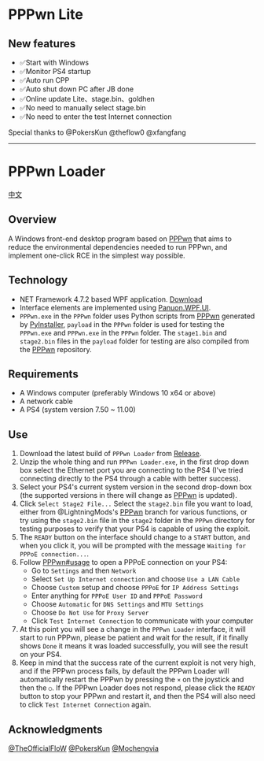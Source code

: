 # PPPwn Lite
## New features
- ✅Start with Windows
- ✅Monitor PS4 startup
- ✅Auto run CPP
- ✅Auto shut down PC after JB done
- ✅Online update Lite、stage.bin、goldhen
- ✅No need to manually select stage.bin
- ✅No need to enter the test Internet connection

Special thanks to @PokersKun @theflow0 @xfangfang

----------------------------------------------------------------------------


# PPPwn Loader
[中文](README_CN.md)
## Overview
A Windows front-end desktop program based on [PPPwn](https://github.com/TheOfficialFloW/PPPwn) that aims to reduce the environmental dependencies needed to run PPPwn, and implement one-click RCE in the simplest way possible.
## Technology
- NET Framework 4.7.2 based WPF application. [Download](https://go.microsoft.com/fwlink/?linkid=863265)
- Interface elements are implemented using [Panuon.WPF.UI](https://github.com/Panuon/Panuon.WPF.UI).
- `PPPwn.exe` in the `PPPwn` folder uses Python scripts from [PPPwn](https://github.com/TheOfficialFloW/PPPwn) generated by [PyInstaller](https://pyinstaller.org), `payload` in the `PPPwn` folder is used for testing the `PPPwn.exe` and `PPPwn.exe` in the `PPPwn` folder. The `stage1.bin` and `stage2.bin` files in the `payload` folder for testing are also compiled from the [PPPwn](https://github.com/TheOfficialFloW/PPPwn) repository.
## Requirements
- A Windows computer (preferably Windows 10 x64 or above)
- A network cable
- A PS4 (system version 7.50 ~ 11.00)
## Use
1. Download the latest build of `PPPwn Loader` from [Release](https://github.com/PokersKun/PPPwn-Loader/releases).
2. Unzip the whole thing and run `PPPwn Loader.exe`, in the first drop down box select the Ethernet port you are connecting to the PS4 (I've tried connecting directly to the PS4 through a cable with better success).
3. Select your PS4's current system version in the second drop-down box (the supported versions in there will change as [PPPwn](https://github.com/TheOfficialFloW/PPPwn) is updated).
4. Click `Select Stage2 File...` Select the `stage2.bin` file you want to load, either from @LightningMods's [PPPwn](https://github.com/LightningMods/PPPwn/releases) branch for various functions, or try using the `stage2.bin` file in the `stage2` folder in the `PPPwn` directory for testing purposes to verify that your PS4 is capable of using the exploit.
5. The `READY` button on the interface should change to a `START` button, and when you click it, you will be prompted with the message `Waiting for PPPoE connection...`.
6. Follow [PPPwn#usage](https://github.com/TheOfficialFloW/PPPwn?tab=readme-ov-file#usage) to open a PPPoE connection on your PS4:
    - Go to `Settings` and then `Network`
    - Select `Set Up Internet connection` and choose `Use a LAN Cable`
    - Choose `Custom` setup and choose `PPPoE` for `IP Address Settings`
    - Enter anything for `PPPoE User ID` and `PPPoE Password`
    - Choose `Automatic` for `DNS Settings` and `MTU Settings`
    - Choose `Do Not Use` for `Proxy Server`
    - Click `Test Internet Connection` to communicate with your computer
7. At this point you will see a change in the `PPPwn Loader` interface, it will start to run PPPwn, please be patient and wait for the result, if it finally shows `Done` it means it was loaded successfully, you will see the result on your PS4.
8. Keep in mind that the success rate of the current exploit is not very high, and if the PPPwn process fails, by default the PPPwn Loader will automatically restart the PPPwn by pressing the `×` on the joystick and then the `○`. If the PPPwn Loader does not respond, please click the `READY` button to stop your PPPwn and restart it, and then the PS4 will also need to click `Test Internet Connection` again.
## Acknowledgments
[@TheOfficialFloW](https://github.com/TheOfficialFloW)
[@PokersKun](https://github.com/PokersKun/PPPwn-Loader)
[@Mochengvia](https://github.com/Mochengvia)
